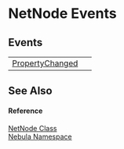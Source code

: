# NetNode Events




## Events
<table>
<tr>
<td><a href="E_Nebula_NetNode_PropertyChanged">PropertyChanged</a></td>
<td> </td></tr>
</table>

## See Also


#### Reference
<a href="T_Nebula_NetNode">NetNode Class</a>  
<a href="N_Nebula">Nebula Namespace</a>  
